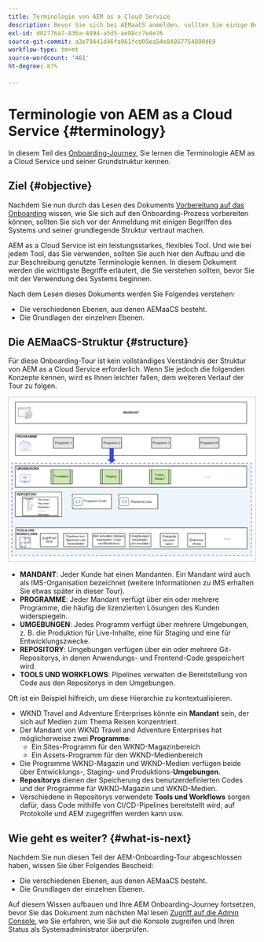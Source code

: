 ```yaml
---
title: Terminologie von AEM as a Cloud Service
description: Bevor Sie sich bei AEMaaCS anmelden, sollten Sie einige Begriffe des Systems und seine grundlegende Struktur kennen.
exl-id: d02776a7-836a-4894-a5d5-ae88cc7e4e76
source-git-commit: a3e79441d46fa961fcd05ea54e84957754890d69
workflow-type: tm+mt
source-wordcount: '461'
ht-degree: 87%

---
```


# Terminologie von AEM as a Cloud Service {#terminology}

In diesem Teil des [Onboarding-Journey,](overview.md) Sie lernen die Terminologie AEM as a Cloud Service und seiner Grundstruktur kennen.

## Ziel {#objective}

Nachdem Sie nun durch das Lesen des Dokuments [Vorbereitung auf das Onboarding](preparation.md) wissen, wie Sie sich auf den Onboarding-Prozess vorbereiten können, sollten Sie sich vor der Anmeldung mit einigen Begriffen des Systems und seiner grundlegende Struktur vertraut machen.

AEM as a Cloud Service ist ein leistungsstarkes, flexibles Tool. Und wie bei jedem Tool, das Sie verwenden, sollten Sie auch hier den Aufbau und die zur Beschreibung genutzte Terminologie kennen. In diesem Dokument werden die wichtigste Begriffe erläutert, die Sie verstehen sollten, bevor Sie mit der Verwendung des Systems beginnen.

Nach dem Lesen dieses Dokuments werden Sie Folgendes verstehen:

* Die verschiedenen Ebenen, aus denen AEMaaCS besteht.
* Die Grundlagen der einzelnen Ebenen.

## Die AEMaaCS-Struktur {#structure}

Für diese Onboarding-Tour ist kein vollständiges Verständnis der Struktur von AEM as a Cloud Service erforderlich. Wenn Sie jedoch die folgenden Konzepte kennen, wird es Ihnen leichter fallen, dem weiteren Verlauf der Tour zu folgen.

![Cloud Manager-Struktur](/help/journey-sites/quick-site/assets/cloud-manager-structure.png)

* **MANDANT**: Jeder Kunde hat einen Mandanten. Ein Mandant wird auch als IMS-Organisation bezeichnet (weitere Informationen zu IMS erhalten Sie etwas später in dieser Tour).
* **PROGRAMME**: Jeder Mandant verfügt über ein oder mehrere Programme, die häufig die lizenzierten Lösungen des Kunden widerspiegeln.
* **UMGEBUNGEN**: Jedes Programm verfügt über mehrere Umgebungen, z. B. die Produktion für Live-Inhalte, eine für Staging und eine für Entwicklungszwecke.
* **REPOSITORY**: Umgebungen verfügen über ein oder mehrere Git-Repositorys, in denen Anwendungs- und Frontend-Code gespeichert wird.
* **TOOLS UND WORKFLOWS**: Pipelines verwalten die Bereitstellung von Code aus den Repositorys in den Umgebungen.

Oft ist ein Beispiel hilfreich, um diese Hierarchie zu kontextualisieren.

* WKND Travel and Adventure Enterprises könnte ein **Mandant** sein, der sich auf Medien zum Thema Reisen konzentriert.
* Der Mandant von WKND Travel and Adventure Enterprises hat möglicherweise zwei **Programme**:
   * Ein Sites-Programm für den WKND-Magazinbereich
   * Ein Assets-Programm für den WKND-Medienbereich
* Die Programme WKND-Magazin und WKND-Medien verfügen beide über Entwicklungs-, Staging- und Produktions-**Umgebungen**.
* **Repositorys** dienen der Speicherung des benutzerdefinierten Codes und der Programme für WKND-Magazin und WKND-Medien.
* Verschiedene in Repositorys verwendete **Tools und Workflows** sorgen dafür, dass Code mithilfe von CI/CD-Pipelines bereitstellt wird, auf Protokolle und AEM zugegriffen werden kann usw.

## Wie geht es weiter? {#what-is-next}

Nachdem Sie nun diesen Teil der AEM-Onboarding-Tour abgeschlossen haben, wissen Sie über Folgendes Bescheid:

* Die verschiedenen Ebenen, aus denen AEMaaCS besteht.
* Die Grundlagen der einzelnen Ebenen.

Auf diesem Wissen aufbauen und Ihre AEM Onboarding-Journey fortsetzen, bevor Sie das Dokument zum nächsten Mal lesen [Zugriff auf die Admin Console](admin-console.md), wo Sie erfahren, wie Sie auf die Konsole zugreifen und Ihren Status als Systemadministrator überprüfen.
